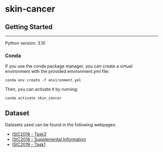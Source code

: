 # **skin-cancer**

## **Getting Started**
---

Python version: 3.10

### **Conda**

If you use the conda package manager, you can create a virtual environment with the provided environment.yml file:

```
conda env create -f environment.yml
```

Then, you can activate it by running:
```
conda activate skin_cancer
```

## **Dataset**

Datasets used can be found in the following webpages: 
- [ISIC2018 - Task3](https://challenge.isic-archive.com/data/#2018)
- [ISIC2018 - Supplemental Information](https://forum.isic-archive.com/t/task-3-supplemental-information/430)
- [ISIC2019 - Task1](https://challenge.isic-archive.com/data/#2019)
